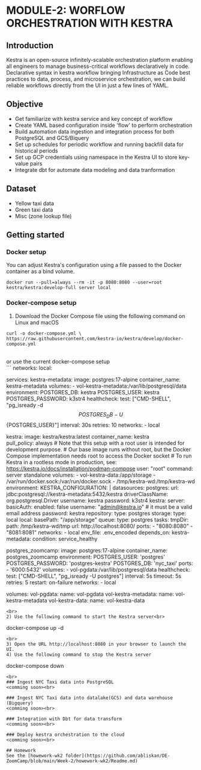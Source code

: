 # MODULE-2: WORFLOW ORCHESTRATION WITH KESTRA
## Introduction
Kestra is an open-source infinitely-scalable orchestration platform enabling all engineers to manage business-critical workflows declaratively in code. Declarative syntax in kestra workflow bringing Infrastructure as Code best practices to data, process, and microservice orchestration, we can build reliable workflows directly from the UI in just a few lines of YAML.

## Objective
- Get familiarize with kestra service and key concept of workflow
- Create YAML based configuration inside 'flow' to perform orchestration
- Build automation data ingestion and integration process for both PostgreSQL and GCS/Biquery
- Set up schedules for periodic workflow and running backfill data for historical periods
- Set up GCP credentials using namespace in the Kestra UI to store key-value pairs
- Integrate dbt for automate data modeling and data tranformation

## Dataset
- Yellow taxi data
- Green taxi data
- Misc (zone lookup file)

## Getting started
### Docker setup 
You can adjust Kestra's configuration using a file passed to the Docker container as a bind volume.
```
docker run --pull=always --rm -it -p 8080:8080 --user=root kestra/kestra:develop-full server local
```

### Docker-compose setup 
1) Download the Docker Compose file using the following command on Linux and macOS
```
curl -o docker-compose.yml \
https://raw.githubusercontent.com/kestra-io/kestra/develop/docker-compose.yml
```
<br>
or use the current docker-compose setup <br>
```
networks:
  local:

services:
  kestra-metadata:
    image: postgres:17-alpine
    container_name: kestra-metadata
    volumes:
      - vol-kestra-metadata:/var/lib/postgresql/data
    environment:
      POSTGRES_DB: kestra
      POSTGRES_USER: kestra
      POSTGRES_PASSWORD: k3str4
    healthcheck:
      test: ["CMD-SHELL", "pg_isready -d $${POSTGRES_DB} -U $${POSTGRES_USER}"]
      interval: 30s
      retries: 10
    networks:
      - local

  kestra:
    image: kestra/kestra:latest
    container_name: kestra    
    pull_policy: always
    # Note that this setup with a root user is intended for development purpose.
    # Our base image runs without root, but the Docker Compose implementation needs root to access the Docker socket
    # To run Kestra in a rootless mode in production, see: https://kestra.io/docs/installation/podman-compose
    user: "root"
    command: server standalone
    volumes:
      - vol-kestra-data:/app/storage
      - /var/run/docker.sock:/var/run/docker.sock
      - /tmp/kestra-wd:/tmp/kestra-wd
    environment:
      KESTRA_CONFIGURATION: |
        datasources:
          postgres:
            url: jdbc:postgresql://kestra-metadata:5432/kestra
            driverClassName: org.postgresql.Driver
            username: kestra
            password: k3str4
        kestra:
          server:
            basicAuth:
              enabled: false
              username: "admin@kestra.io" # it must be a valid email address
              password: kestra
          repository:
            type: postgres
          storage:
            type: local
            local:
              basePath: "/app/storage"
          queue:
            type: postgres
          tasks:
            tmpDir:
              path: /tmp/kestra-wd/tmp
          url: http://localhost:8080/
    ports:
      - "8080:8080"
      - "8081:8081"
    networks:
      - local
    env_file: .env_encoded
    depends_on:
      kestra-metadata:
        condition: service_healthy

  postgres_zoomcamp:
    image: postgres:17-alpine
    container_name: postgres_zoomcamp
    environment:
      POSTGRES_USER: 'postgres'
      POSTGRES_PASSWORD: 'postgres-kestra'
      POSTGRES_DB: 'nyc_taxi'
    ports:
      - '6000:5432'
    volumes:
      - vol-pgdata:/var/lib/postgresql/data
    healthcheck:
      test: ["CMD-SHELL", "pg_isready -U postgres"]
      interval: 5s
      timeout: 5s
      retries: 5
    restart: on-failure
    networks:
      - local

volumes:
  vol-pgdata:
    name: vol-pgdata
  vol-kestra-metadata:
    name: vol-kestra-metadata
  vol-kestra-data:
    name: vol-kestra-data
```
<br>
2) Use the following command to start the Kestra server<br>
```
docker-compose up -d
```
<br>
3) Open the URL http://localhost:8080 in your browser to launch the UI.
4) Use the following command to stop the Kestra server
```
docker-compose down
```
<br>
### Ingest NYC Taxi data into PostgreSQL
<comming soon><br>

### Ingest NYC Taxi data into datalake(GCS) and data warehouse (Bigquery)
<comming soon><br>

### Integration with Dbt for data transform
<comming soon><br>

### Deploy kestra orchestration to the cloud
<comming soon><br>

## Homework 
See the [howework-wk2 folder](https://github.com/abliskan/DE-ZoomCamp/blob/main/Week-2/howework-wk2/Readme.md)

